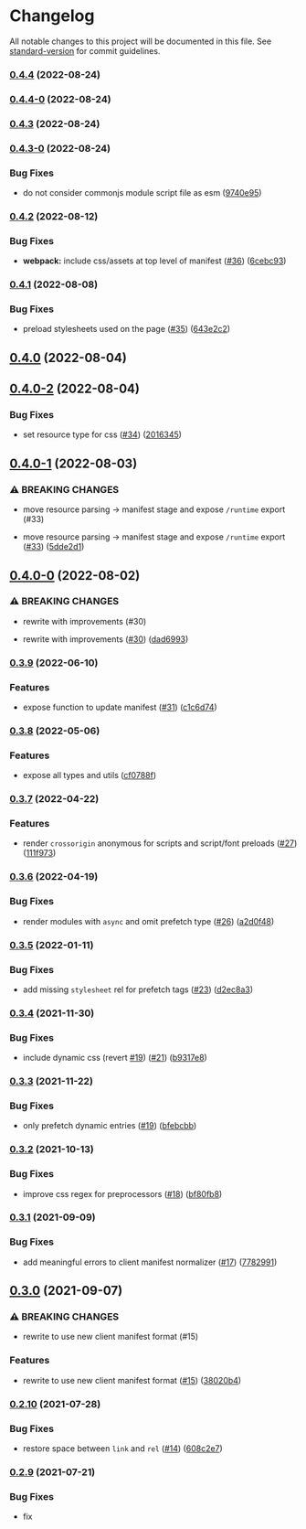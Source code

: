 # Changelog

All notable changes to this project will be documented in this file. See [standard-version](https://github.com/conventional-changelog/standard-version) for commit guidelines.

### [0.4.4](https://github.com/nuxt-contrib/vue-bundle-renderer/compare/v0.4.4-0...v0.4.4) (2022-08-24)

### [0.4.4-0](https://github.com/nuxt-contrib/vue-bundle-renderer/compare/v0.4.3...v0.4.4-0) (2022-08-24)

### [0.4.3](https://github.com/nuxt-contrib/vue-bundle-renderer/compare/v0.4.3-0...v0.4.3) (2022-08-24)

### [0.4.3-0](https://github.com/nuxt-contrib/vue-bundle-renderer/compare/v0.4.2...v0.4.3-0) (2022-08-24)


### Bug Fixes

* do not consider commonjs module script file as esm ([9740e95](https://github.com/nuxt-contrib/vue-bundle-renderer/commit/9740e95713d3d8d3feaaa24abe2c9a0501b4d3ec))

### [0.4.2](https://github.com/nuxt-contrib/vue-bundle-renderer/compare/v0.4.1...v0.4.2) (2022-08-12)


### Bug Fixes

* **webpack:** include css/assets at top level of manifest ([#36](https://github.com/nuxt-contrib/vue-bundle-renderer/issues/36)) ([6cebc93](https://github.com/nuxt-contrib/vue-bundle-renderer/commit/6cebc93eb7c0ce69e1f9a427a0756782d07676c9))

### [0.4.1](https://github.com/nuxt-contrib/vue-bundle-renderer/compare/v0.4.0...v0.4.1) (2022-08-08)


### Bug Fixes

* preload stylesheets used on the page ([#35](https://github.com/nuxt-contrib/vue-bundle-renderer/issues/35)) ([643e2c2](https://github.com/nuxt-contrib/vue-bundle-renderer/commit/643e2c25d4a7d297ad6663016ff500365023b4a4))

## [0.4.0](https://github.com/nuxt-contrib/vue-bundle-renderer/compare/v0.4.0-2...v0.4.0) (2022-08-04)

## [0.4.0-2](https://github.com/nuxt-contrib/vue-bundle-renderer/compare/v0.4.0-1...v0.4.0-2) (2022-08-04)


### Bug Fixes

* set resource type for css ([#34](https://github.com/nuxt-contrib/vue-bundle-renderer/issues/34)) ([2016345](https://github.com/nuxt-contrib/vue-bundle-renderer/commit/20163459c81879bd9ae7f9204aca817a4ea95b5f))

## [0.4.0-1](https://github.com/nuxt-contrib/vue-bundle-renderer/compare/v0.4.0-0...v0.4.0-1) (2022-08-03)


### ⚠ BREAKING CHANGES

* move resource parsing -> manifest stage and expose `/runtime` export (#33)

* move resource parsing -> manifest stage and expose `/runtime` export ([#33](https://github.com/nuxt-contrib/vue-bundle-renderer/issues/33)) ([5dde2d1](https://github.com/nuxt-contrib/vue-bundle-renderer/commit/5dde2d1999bbc37f71620cc1b8f1e091b3306f82))

## [0.4.0-0](https://github.com/nuxt-contrib/vue-bundle-renderer/compare/v0.3.9...v0.4.0-0) (2022-08-02)


### ⚠ BREAKING CHANGES

* rewrite with improvements (#30)

* rewrite with improvements ([#30](https://github.com/nuxt-contrib/vue-bundle-renderer/issues/30)) ([dad6993](https://github.com/nuxt-contrib/vue-bundle-renderer/commit/dad6993e0f0e19d979b5cae93d12417538e52bcc))

### [0.3.9](https://github.com/nuxt-contrib/vue-bundle-renderer/compare/v0.3.8...v0.3.9) (2022-06-10)


### Features

* expose function to update manifest ([#31](https://github.com/nuxt-contrib/vue-bundle-renderer/issues/31)) ([c1c6d74](https://github.com/nuxt-contrib/vue-bundle-renderer/commit/c1c6d74e4f20fd75743bb0882efdf47c137ac721))

### [0.3.8](https://github.com/nuxt-contrib/vue-bundle-renderer/compare/v0.3.7...v0.3.8) (2022-05-06)


### Features

* expose all types and utils ([cf0788f](https://github.com/nuxt-contrib/vue-bundle-renderer/commit/cf0788f6b83a9127ebee4d1a0b284f77104e9633))

### [0.3.7](https://github.com/nuxt-contrib/vue-bundle-renderer/compare/v0.3.6...v0.3.7) (2022-04-22)


### Features

* render `crossorigin` anonymous for scripts and script/font preloads ([#27](https://github.com/nuxt-contrib/vue-bundle-renderer/issues/27)) ([111f973](https://github.com/nuxt-contrib/vue-bundle-renderer/commit/111f973c419fa29665eda011052b8a13d33986d1))

### [0.3.6](https://github.com/nuxt-contrib/vue-bundle-renderer/compare/v0.3.5...v0.3.6) (2022-04-19)


### Bug Fixes

* render modules with `async` and omit prefetch type ([#26](https://github.com/nuxt-contrib/vue-bundle-renderer/issues/26)) ([a2d0f48](https://github.com/nuxt-contrib/vue-bundle-renderer/commit/a2d0f484efa731901c63a37fbdf895c3de9e1204))

### [0.3.5](https://github.com/nuxt-contrib/vue-bundle-renderer/compare/v0.3.4...v0.3.5) (2022-01-11)


### Bug Fixes

* add missing `stylesheet` rel for prefetch tags ([#23](https://github.com/nuxt-contrib/vue-bundle-renderer/issues/23)) ([d2ec8a3](https://github.com/nuxt-contrib/vue-bundle-renderer/commit/d2ec8a3740e2532bc857284c536a1c0945e8099e))

### [0.3.4](https://github.com/nuxt-contrib/vue-bundle-renderer/compare/v0.3.3...v0.3.4) (2021-11-30)


### Bug Fixes

* include dynamic css (revert [#19](https://github.com/nuxt-contrib/vue-bundle-renderer/issues/19)) ([#21](https://github.com/nuxt-contrib/vue-bundle-renderer/issues/21)) ([b9317e8](https://github.com/nuxt-contrib/vue-bundle-renderer/commit/b9317e8b05369161619d3b20372e883f32ae9390))

### [0.3.3](https://github.com/nuxt-contrib/vue-bundle-renderer/compare/v0.3.2...v0.3.3) (2021-11-22)


### Bug Fixes

* only prefetch dynamic entries ([#19](https://github.com/nuxt-contrib/vue-bundle-renderer/issues/19)) ([bfebcbb](https://github.com/nuxt-contrib/vue-bundle-renderer/commit/bfebcbbc09ee4fac3942f535654571d4e2698a86))

### [0.3.2](https://github.com/nuxt-contrib/vue-bundle-renderer/compare/v0.3.1...v0.3.2) (2021-10-13)


### Bug Fixes

* improve css regex for preprocessors ([#18](https://github.com/nuxt-contrib/vue-bundle-renderer/issues/18)) ([bf80fb8](https://github.com/nuxt-contrib/vue-bundle-renderer/commit/bf80fb877b5fe64ff2ce1005f45924ff08e8e593))

### [0.3.1](https://github.com/nuxt-contrib/vue-bundle-renderer/compare/v0.3.0...v0.3.1) (2021-09-09)


### Bug Fixes

* add meaningful errors to client manifest normalizer ([#17](https://github.com/nuxt-contrib/vue-bundle-renderer/issues/17)) ([7782991](https://github.com/nuxt-contrib/vue-bundle-renderer/commit/778299133ee58dfa5b87559cf0617f612446da7d))

## [0.3.0](https://github.com/nuxt-contrib/vue-bundle-renderer/compare/v0.2.10...v0.3.0) (2021-09-07)


### ⚠ BREAKING CHANGES

* rewrite to use new client manifest format (#15)

### Features

* rewrite to use new client manifest format ([#15](https://github.com/nuxt-contrib/vue-bundle-renderer/issues/15)) ([38020b4](https://github.com/nuxt-contrib/vue-bundle-renderer/commit/38020b4a626afb9d054299a833221bfd5f0daa1f))

### [0.2.10](https://github.com/nuxt-contrib/vue-bundle-renderer/compare/v0.2.9...v0.2.10) (2021-07-28)


### Bug Fixes

* restore space between `link` and `rel` ([#14](https://github.com/nuxt-contrib/vue-bundle-renderer/issues/14)) ([608c2e7](https://github.com/nuxt-contrib/vue-bundle-renderer/commit/608c2e7673b1d11e6477c57e0f69311ab0610874))

### [0.2.9](https://github.com/nuxt-contrib/vue-bundle-renderer/compare/v0.2.8...v0.2.9) (2021-07-21)


### Bug Fixes

* fix <script src> formatting ([9b07254](https://github.com/nuxt-contrib/vue-bundle-renderer/commit/9b07254eadbc7c1c3e9ffc7e28101935e908319a))

### [0.2.8](https://github.com/nuxt-contrib/vue-bundle-renderer/compare/v0.2.7...v0.2.8) (2021-07-21)


### Bug Fixes

* use modulepreload for preloading modules ([4c3afa3](https://github.com/nuxt-contrib/vue-bundle-renderer/commit/4c3afa35565b4c11008f58903ad55e3516649515))

### [0.2.7](https://github.com/nuxt-contrib/vue-bundle-renderer/compare/v0.2.6...v0.2.7) (2021-07-21)


### Features

* handle `.mjs` as `type="module"` ([4bae1cc](https://github.com/nuxt-contrib/vue-bundle-renderer/commit/4bae1ccd8a3e9ccc61a494976e11d00c519a9a73))

### [0.2.6](https://github.com/nuxt-contrib/vue-bundle-renderer/compare/v0.2.5...v0.2.6) (2021-07-21)


### Bug Fixes

* assume resources without extension as js ([5ebe828](https://github.com/nuxt-contrib/vue-bundle-renderer/commit/5ebe82807852623b1e5bfc77684b314524614ea7))
* handle situation where there are no initial scripts ([3d55f4d](https://github.com/nuxt-contrib/vue-bundle-renderer/commit/3d55f4d8cd859cf5d77ec40194c64510ac792096))

### [0.2.5](https://github.com/nuxt-contrib/vue-bundle-renderer/compare/v0.2.4...v0.2.5) (2021-07-12)


### Bug Fixes

* more mjs handling ([af2f761](https://github.com/nuxt-contrib/vue-bundle-renderer/commit/af2f761595cef5b23e1288399a69ae20bcc3f12b))

### [0.2.4](https://github.com/nuxt-contrib/vue-bundle-renderer/compare/v0.2.3...v0.2.4) (2021-07-12)


### Features

* add exports map ([0f5e597](https://github.com/nuxt-contrib/vue-bundle-renderer/commit/0f5e597bf745649e78104a67a6f6eb0501be957a))


### Bug Fixes

* support `.mjs` in isJS ([6347cfd](https://github.com/nuxt-contrib/vue-bundle-renderer/commit/6347cfd2f05d8d7731683cbc21b92cc53d334ec9))

### [0.2.3](https://github.com/nuxt-contrib/vue-bundle-renderer/compare/v0.2.2...v0.2.3) (2021-01-22)


### Features

* support createApp as promise for lazy loading ([d5b82e7](https://github.com/nuxt-contrib/vue-bundle-renderer/commit/d5b82e7ed62f25bb2ff6e3ba6a79469210882e93))

### [0.2.2](https://github.com/nuxt-contrib/vue-bundle-renderer/compare/v0.2.1...v0.2.2) (2020-11-01)


### Bug Fixes

* _registeredComponents should be a set ([40a711c](https://github.com/nuxt-contrib/vue-bundle-renderer/commit/40a711c2d394b66c52164200215b105d2de0473b))

### [0.2.1](https://github.com/nuxt-contrib/vue-bundle-renderer/compare/v0.2.0...v0.2.1) (2020-10-29)

## [0.2.0](https://github.com/nuxt-contrib/vue-bundle-renderer/compare/v0.0.3...v0.2.0) (2020-10-29)


### Features

* `createRenderer` without Node dependency ([d41d6b0](https://github.com/nuxt-contrib/vue-bundle-renderer/commit/d41d6b0939e174e74b494eb9e17b19c291eb961b))

## [0.1.0](https://github.com/nuxt-contrib/vue-bundle-renderer/compare/v0.0.3...v0.1.0) (2020-10-29)


### Features

* `createRenderer` without Node dependency ([d0f5218](https://github.com/nuxt-contrib/vue-bundle-renderer/commit/d0f5218da761c257fa5d2d205a21299304bc7060))

### [0.0.3](https://github.com/nuxt-contrib/vue-bundle-renderer/compare/v0.0.2...v0.0.3) (2020-04-29)

### [0.0.2](https://github.com/nuxt-contrib/vue-bundle-renderer/compare/v0.0.1...v0.0.2) (2020-04-29)

### 0.0.1 (2020-04-29)
